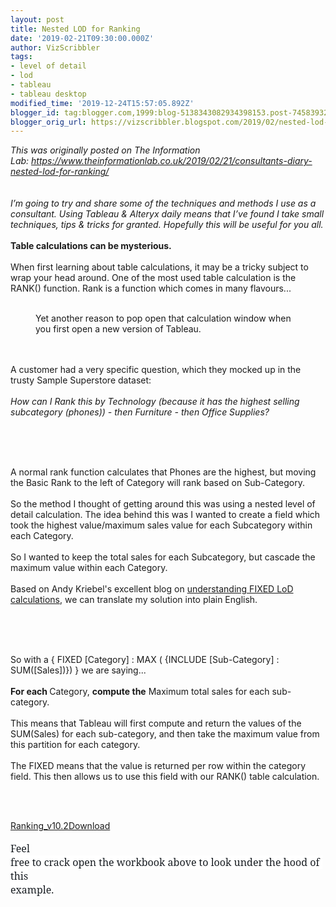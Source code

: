 ```yaml
---
layout: post
title: Nested LOD for Ranking
date: '2019-02-21T09:30:00.000Z'
author: VizScribbler
tags:
- level of detail
- lod
- tableau
- tableau desktop
modified_time: '2019-12-24T15:57:05.892Z'
blogger_id: tag:blogger.com,1999:blog-5138343082934398153.post-7458393264119610141
blogger_orig_url: https://vizscribbler.blogspot.com/2019/02/nested-lod-for-ranking.html
---
```


<i>This was originally posted on The Information Lab:&nbsp;https://www.theinformationlab.co.uk/2019/02/21/consultants-diary-nested-lod-for-ranking/</i><br /> <i><br /></i><br /><em>I’m going to try and share some of the techniques and methods I use as a consultant. Using Tableau &amp; Alteryx daily means that I’ve found I take small techniques, tips &amp; tricks for granted. Hopefully this will be useful for you all.</em><br /><i><br /></i><strong>Table&nbsp;calculations&nbsp;can&nbsp;be&nbsp;mysterious.</strong><br /><i><br /></i>When first learning about table calculations, it may be a tricky subject to wrap your head around. One of the most used table calculation is the RANK() function. Rank is a function which comes in many flavours...<br /><i><br /></i><figure class="wp-block-image"><img alt="" class="wp-image-12787" src="https://www.theinformationlab.co.uk/wp-content/uploads/2019/02/Screenshot-2019-02-14-at-22.21.50.png" /><figcaption> Yet another reason to pop open that calculation window when you first open a new version of Tableau.</figcaption></figure><i><br /></i><br />A customer had a very specific question, which they mocked up in the trusty Sample Superstore dataset:<br /><i><br /></i><em>How can I Rank this by Technology (because it has the highest selling subcategory (phones)) - then Furniture - then Office Supplies?</em><br /><i><br /></i><figure class="wp-block-image"><img alt="" class="wp-image-12788" src="https://www.theinformationlab.co.uk/wp-content/uploads/2019/02/Screenshot-2019-02-14-at-22.26.09.png" /></figure><i><br /></i><br />A normal rank function calculates that Phones are the highest, but moving the Basic Rank to the left of Category will rank based on Sub-Category.<br /><i><br /></i>So the method I thought of getting around this was using a nested level of detail calculation. The idea behind this was I wanted to create a field which took the highest value/maximum sales value for each Subcategory within each Category.<br /><i><br /></i>So I wanted to keep the total sales for each Subcategory, but cascade the maximum value within each Category.<br /><i><br /></i>Based on Andy Kriebel's excellent blog on <a href="http://www.vizwiz.com/2017/04/fixed-lod-pt1.html">understanding FIXED LoD calculations</a>, we can translate my solution into plain English.<br /><i><br /></i><figure class="wp-block-image"><img alt="" class="wp-image-12789" src="https://www.theinformationlab.co.uk/wp-content/uploads/2019/02/1549990889692.png" /></figure><i><br /></i><br />So with a { FIXED [Category] : MAX ( {INCLUDE [Sub-Category] : SUM([Sales])}) } we are saying...<br /><i><br /></i><strong>For each </strong>Category, <strong>compute the</strong> Maximum total sales for each sub-category.<br /><i><br /></i>This means that Tableau will first compute and return the values of the SUM(Sales) for each sub-category, and then take the maximum value from this partition for each category. <br /><br />The FIXED means that the value is returned per row within the category field. This then allows us to use this field with our RANK() table calculation.<br /><br /><figure class="wp-block-image"><img alt="" class="wp-image-12790" src="https://www.theinformationlab.co.uk/wp-content/uploads/2019/02/Screenshot-2019-02-14-at-22.46.56.png" /></figure><br /><div class="wp-block-file"><a href="https://www.theinformationlab.co.uk/wp-content/uploads/2019/02/Ranking_v10.2.twbx">Ranking_v10.2</a><a class="wp-block-file__button" download="" href="https://www.theinformationlab.co.uk/wp-content/uploads/2019/02/Ranking_v10.2.twbx">Download</a><br /><br /><span style="background-color: white; color: #191e23; font-family: &quot;Noto Serif&quot;; font-size: 16px; white-space: pre-wrap;">Feel free to crack open the workbook above to look under the hood of this example.</span></div>